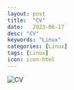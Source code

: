```yaml
---
layout: post
title:  "CV"
date:   2023-06-17
desc: "CV"
keywords: "Linux"
categories: [Linux]
tags: [Linux]
icon: icon-html
---
```



<img src="(https://github.com/leishi23/homepage/blob/5e0b9375ad4fbbf3cd768d45ec14b7111cac7468/static/assets/img/blog/3steps/Lei_Shi_CV.jpg" alt="CV">
